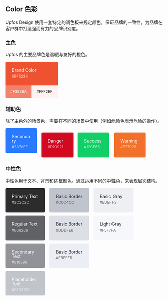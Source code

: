 ## Color 色彩

Upfos Design 使用一套特定的调色板来规定颜色，保证品牌的一致性，为品牌在客户群中打造强而有力的品牌识别度。

### 主色

Upfos 的主要品牌色是温暖与友好的橙色。

<div class="color-box is--primary" style="background: #EF5230; width: 33%;">
  Brand Color
  <div class="value">#EF5230</div>
  <div class="sub-box">
    <span class="sub-item" style="background: #F3826A">#F3826A</span>
    <span class="sub-item black-font" style="background: #FFF2EF">#FFF2EF</span>
  </div>
</div>

### 辅助色

除了主色外的场景色，需要在不同的场景中使用（例如危险色表示危险的操作）。

<div class="color-box box-secondary" style="background: #2A7AFF;">
  Secondary
  <div class="value">#2A7AFF</div>
</div>
<div class="color-box box-secondary" style="background: #D10921;">
  Danger
  <div class="value">#D10921</div>
</div>
<div class="color-box box-secondary" style="background: #12CE66;">
  Success
  <div class="value">#12CE66</div>
</div>
<div class="color-box box-secondary" style="background: #F27029;">
  Warning
  <div class="value">#F27029</div>
</div>

### 中性色

中性色用于文本、背景和边框颜色。通过运用不同的中性色，来表现层次结构。

<div class="box-wrap">
  <div class="color-box box-other" style="background: #2C2C2C;">
    Primary Text
    <div class="value">#2C2C2C</div>
  </div>
  <div class="color-box box-other" style="background: #606266;">
    Regular Text
    <div class="value">#606266</div>
  </div>
  <div class="color-box box-other" style="background: #919398;">
    Secondary Text
    <div class="value">#919398</div>
  </div>
  <div class="color-box box-other" style="background: #C1C4CB;">
    Placeholder Text
    <div class="value">#C1C4CB</div>
  </div>
</div>
<div class="box-wrap">
  <div class="color-box box-other black-font" style="background: #C0C4CC;">
    Basic Border
    <div class="value">#C0C4CC</div>
  </div>
  <div class="color-box box-other black-font" style="background: #DDDFE6;">
    Basic Border
    <div class="value">#DDDFE6</div>
  </div>
  <div class="color-box box-other black-font" style="background: #EBEFF5;">
    Basic Border
    <div class="value">#EBEFF5</div>
  </div>
</div>
<div class="box-wrap">
  <div class="color-box box-other black-font" style="background: #EDEFF3;">
    Basic Gray
    <div class="value">#EDEFF3</div>
  </div>
  <div class="color-box box-other black-font" style="background: #F5F7FA;">
    Light Gray
    <div class="value">#F5F7FA</div>
  </div>
</div>

<style lang="scss">
  .color-box {
    color: #fff;
    border-radius: 4px;
    font-size: 14px;
    height: 114px;
    padding: 20px;
    box-sizing: border-box;
    position: relative;
    line-height: 1;
    &.box-other {
      height: 78px;
    }
    &.box-secondary {
      width: 20%;
      display: inline-block;
      margin-right: 10px;
      height: 78px;
    }
    .value {
      font-size: 12px;
      line-height: 24px;
      opacity: .69;
    } 
  }
  .black-font {
    color: #2C2C2C;
  }
  .sub-box {
    display: flex;
    width: 100%;
    height: 40px;
    left: 0;
    bottom: 0;
    position: absolute;
    line-height: 40px;
    text-align: center;
  }
  .sub-item {
    flex: 1;
    font-size: 12px;
    &:first-child {
      border-bottom-left-radius: 4px;
    }
    &:last-child {
      border-bottom-right-radius: 4px;
    }
  }
  .box-wrap {
    width: 25%;
    display: inline-block;
    vertical-align: top;
  }
  .box-wrap + .box-wrap {
    padding-left: 10px;
  }
  .box-other + .box-other {
    margin-top: 10px;
  }
</style>
